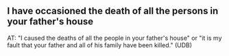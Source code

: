 ## I have occasioned the death of all the persons in your father's house ##

AT: "I caused the deaths of all the people in your father's house" or "it is my fault that your father and all of his family have been killed." (UDB)